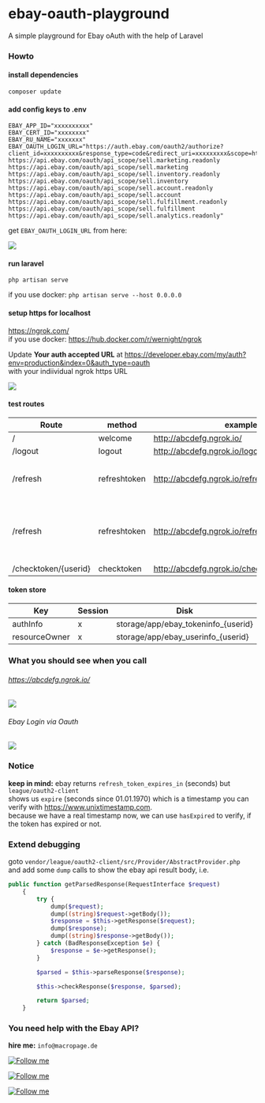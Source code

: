 # ebay-oauth-playground
A simple playground for Ebay oAuth with the help of Laravel

### Howto

#### install dependencies

`composer update`


#### add config keys to .env

```
EBAY_APP_ID="xxxxxxxxxx"
EBAY_CERT_ID="xxxxxxxx"
EBAY_RU_NAME="xxxxxxx"
EBAY_OAUTH_LOGIN_URL="https://auth.ebay.com/oauth2/authorize?client_id=xxxxxxxxxx&response_type=code&redirect_uri=xxxxxxxxx&scope=https://api.ebay.com/oauth/api_scope https://api.ebay.com/oauth/api_scope/sell.marketing.readonly https://api.ebay.com/oauth/api_scope/sell.marketing https://api.ebay.com/oauth/api_scope/sell.inventory.readonly https://api.ebay.com/oauth/api_scope/sell.inventory https://api.ebay.com/oauth/api_scope/sell.account.readonly https://api.ebay.com/oauth/api_scope/sell.account https://api.ebay.com/oauth/api_scope/sell.fulfillment.readonly https://api.ebay.com/oauth/api_scope/sell.fulfillment https://api.ebay.com/oauth/api_scope/sell.analytics.readonly"
```

get `EBAY_OAUTH_LOGIN_URL` from here:

![](docs/img/ebay_developer_account_get_signin_oauth_url.png)

#### run laravel

`php artisan serve`

if you use docker: `php artisan serve --host 0.0.0.0`

#### setup https for localhost

https://ngrok.com/  
if you use docker: https://hub.docker.com/r/wernight/ngrok

Update **Your auth accepted URL** at https://developer.ebay.com/my/auth?env=production&index=0&auth_type=oauth  
with your indiividual ngrok https URL

![](docs/img/ebay_developer_account_update_accepted_url.png)

####  test routes

Route|method|example URL|notice
---|---|---|---
/|welcome|http://abcdefg.ngrok.io/|
/logout|logout|http://abcdefg.ngrok.io/logout|
/refresh|refreshtoken|http://abcdefg.ngrok.io/refreshtoken|only if token has **not** expired
/refresh|refreshtoken|http://abcdefg.ngrok.io/refreshtoken?force=1|refresh token **even it has not yet expired**
/checktoken/{userid}|checktoken|http://abcdefg.ngrok.io/checktoken/ebay_user2019|

#### token store

Key|Session|Disk
---|---|---
authInfo|x|storage/app/ebay_tokeninfo_{userid}
resourceOwner|x|storage/app/ebay_userinfo_{userid}

### What you should see when you call

###### https://abcdefg.ngrok.io/

![](docs/img/default_not_loggedin.png)

###### Ebay Login via Oauth

![](docs/img/default_loggedin.png)

### Notice

**keep in mind:** ebay returns `refresh_token_expires_in` (seconds) but `league/oauth2-client`  
shows us `expire` (seconds since 01.01.1970) which is a timestamp you can verify with https://www.unixtimestamp.com.  
because we have a real timestamp now, we can use `hasExpired` to verify, if the token has expired or not.

### Extend debugging ###

goto `vendor/league/oauth2-client/src/Provider/AbstractProvider.php`  
and add some `dump` calls to show the ebay api result body, i.e.

```php
public function getParsedResponse(RequestInterface $request)
    {
        try {
        	dump($request);
        	dump((string)$request->getBody());
            $response = $this->getResponse($request);
            dump($response);
            dump((string)$response->getBody());
        } catch (BadResponseException $e) {
            $response = $e->getResponse();
        }

        $parsed = $this->parseResponse($response);

        $this->checkResponse($response, $parsed);

        return $parsed;
    }
```

### You need help with the Ebay API?

**hire me:** `info@macropage.de`

[![Follow me](docs/img/twitter.png)](https://twitter.com/michabbb)  

[![Follow me](docs/img/linkedin.png)](https://www.linkedin.com/in/macropage/)

[![Follow me](docs/img/xing.png)](https://xing.com/profile/Michael_Bladowski/cv)

